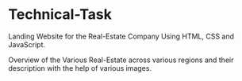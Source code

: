 # Technical-Task
Landing Website for the Real-Estate Company Using HTML, CSS and JavaScript. 

Overview of the Various Real-Estate across various regions and their description with the help of various images.
